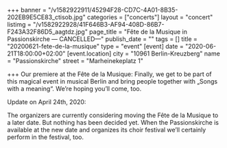 +++
banner = "/v1582922911/45294F28-CD7C-4A01-8B35-202EB9E5CE83_ctisob.jpg"
categories = ["concerts"]
layout = "concert"
listimg = "/v1582922928/41F646B3-AF94-408D-86B7-F243A32F86D5_aagtdz.jpg"
page_title = "Fête de la Musique in Passionskirche — CANCELLED—"
publish_date = ""
tags = []
title = "20200621-fete-de-la-musique"
type = "event"
[event]
date = "2020-06-21T18:00:00+02:00"
[event.location]
city = "10961 Berlin-Kreuzberg"
name = "Passionskirche"
street = "Marheinekeplatz 1"

+++
Our premiere at the Fête de la Musique: Finally, we get to be part of this magical event in musical Berlin and bring people together with „Songs with a meaning“. We’re hoping you’ll come, too.

Update on April 24th, 2020:

The organizers are currently considering moving the Fête de la Musique to a later date. But nothing has been decided yet. When the Passionskirche is available at the new date and organizes its choir festival we’ll certainly perform in the festival, too.